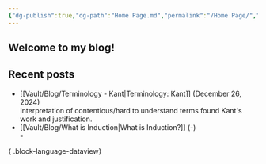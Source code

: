 ```yaml
---
{"dg-publish":true,"dg-path":"Home Page.md","permalink":"/Home Page/","tags":["gardenEntry"],"created":"2024-12-21T20:35:51.089-05:00","updated":"2024-12-27T18:40:10.815-05:00"}
---
```


## Welcome to my blog! 


## Recent posts
- [[Vault/Blog/Terminology - Kant\|Terminology: Kant]] (December 26, 2024)<br>Interpretation of contentious/hard to understand terms found Kant's work and justification.<br />
- [[Vault/Blog/What is Induction\|What is Induction?]] (\-)<br>\-<br />

{ .block-language-dataview}